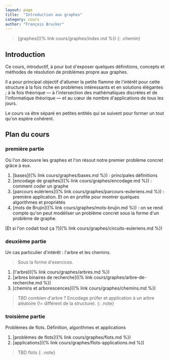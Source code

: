 ```yaml
---
layout: page
title:  "Introduction aux graphes"
category: cours
author: "François Brucker"
---
```


> [graphes]({% link cours/graphes/index.md %})
{: .chemin}

## Introduction

Ce cours, introductif, à pour but d'exposer quelques définitions, concepts et méthodes de résolution de problèmes propre aux graphes.

Il a pour principal objectif d'allumer la petite flamme de l'intérêt pour cette structure à la fois riche en problèmes intéressants et en solutions élégantes ; à la fois théorique — à l'intersection des mathématiques discrètes et de l'informatique théorique — et au cœur de nombre d'applications de tous les jours.

Le cours va être séparé en petites entités qui se suivent pour former un tout qu'on espère cohérent.

## Plan du cours

### première partie

Où l'on découvre les graphes et l'on résout notre premier problème concret grâce à eux.

1. [bases]({% link cours/graphes/bases.md %}) : principales définitions
2. [encodage de graphes]({% link cours/graphes/encodage.md %}) : comment coder un graphe
3. [parcours eulériens]({% link cours/graphes/parcours-euleriens.md %}) : première application. Et on en profite pour montrer quelques algorithmes et propriétés
4. [mots de Brujin]({% link cours/graphes/mots-brujin.md %}) : on se rend compte qu'on peut modéliser un problème concret sous la forme d'un problème de graphe.

[Et si l'on codait tout ça ?]({% link cours/graphes/circuits-euleriens.md %})

### deuxième partie

Un cas particulier d'intérêt : l'arbre et les chemins.

> Sous la forme d'exercices.

1. [l'arbre]({% link cours/graphes/arbres.md %})
2. [arbres binaires de recherche]({% link cours/graphes/arbre-de-recherche.md %})
3. [chemins et arborescences]({% link cours/graphes/chemins.md %})

> TBD
> combien d'arbre ? Encodage prüfer et application à un arbre aléatoire (!= différent de la structure).
{: .note}

### troisième partie

Problèmes de flots. Définition, algorithmes et applications

1. [problèmes de flots]({% link cours/graphes/flots.md %})
2. [applications]({% link cours/graphes/flots-applications.md %})

> TBD
> flots
{: .note}

